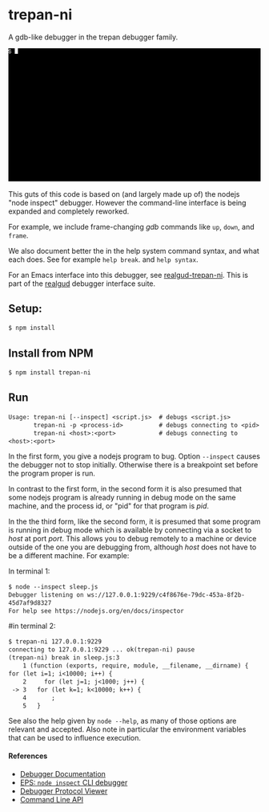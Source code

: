 # trepan-ni

A gdb-like debugger in the trepan debugger family.

![trepan-ni example](img/trepan-ni-session.gif)

This guts of this code is based on (and largely made up of) the nodejs
"node inspect" debugger. However the command-line interface is being
expanded and completely reworked.

For example, we include frame-changing _gdb_ commands like `up`,
`down`, and `frame`.

We also document better the in the help system command syntax, and
what each does. See for example `help break`. and `help syntax`.

For an Emacs interface into this debugger, see
[realgud-trepan-ni](https://github.com/realgud/realgud-trepan-ni).
This is part of the [realgud](https://github.com/realgud/realgud)
debugger interface suite.

## Setup:
```bash
$ npm install
```

## Install from NPM
```bash
$ npm install trepan-ni
```

## Run

```
Usage: trepan-ni [--inspect] <script.js>  # debugs <script.js>
       trepan-ni -p <process-id>          # debugs connecting to <pid>
       trepan-ni <host>:<port>            # debugs connecting to <host>:<port>
```

In the first form, you give a nodejs program to bug.  Option
`--inspect` causes the debugger not to stop initially. Otherwise there
is a breakpoint set before the program proper is run.

In contrast to the first form, in the second form it is also presumed
that some nodejs program is already running in debug mode on the same
machine, and the process id, or "pid" for that program is _pid_.

In the the third form, like the second form, it is presumed that some
program is running in debug mode which is available by connecting via
a socket to _host_ at port _port_. This allows you to debug remotely
to a machine or device outside of the one you are debugging from,
although _host_ does not have to be a different machine. For example:

In terminal 1:
```console
$ node --inspect sleep.js
Debugger listening on ws://127.0.0.1:9229/c4f8676e-79dc-453a-8f2b-45d7af9d8327
For help see https://nodejs.org/en/docs/inspector
```

#in terminal 2:
```console
$ trepan-ni 127.0.0.1:9229
connecting to 127.0.0.1:9229 ... ok(trepan-ni) pause
(trepan-ni) break in sleep.js:3
    1 (function (exports, require, module, __filename, __dirname) { for (let i=1; i<10000; i++) {
    2     for (let j=1; j<1000; j++) {
 -> 3 	for (let k=1; k<10000; k++) {
    4 	    ;
    5 	}
```

See also the help given by `node --help`, as many of those options are
relevant and accepted.  Also note in particular the environment
variables that can be used to influence execution.


#### References

* [Debugger Documentation](https://nodejs.org/api/debugger.html)
* [EPS: `node inspect` CLI debugger](https://github.com/nodejs/node-eps/pull/42)
* [Debugger Protocol Viewer](https://chromedevtools.github.io/debugger-protocol-viewer/)
* [Command Line API](https://developers.google.com/web/tools/chrome-devtools/debug/command-line/command-line-reference?hl=en)
